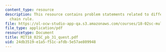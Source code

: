 ```yaml
---
content_type: resource
description: This resource contains problem statements related to differentials and
  chain rule.
file: https://ol-ocw-studio-app-qa.s3.amazonaws.com/courses/18-02sc-multivariable-calculus-fall-2010/24db3519e1a5f51cafdb5e57ae809948_MIT18_02SC_pb_31_quest.pdf
file_type: application/pdf
resourcetype: Document
title: MIT18_02SC_pb_31_quest.pdf
uid: 24db3519-e1a5-f51c-afdb-5e57ae809948
---
```


